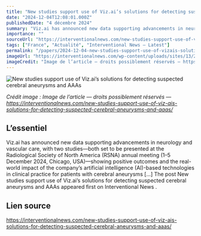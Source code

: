 ```yaml
---
title: "New studies support use of Viz.ai’s solutions for detecting suspected cerebral aneurysms and AAAs"
date: "2024-12-04T12:08:01.000Z"
publishedDate: "4 décembre 2024"
summary: "Viz.ai has announced new data supporting advancements in neurology and vascular care, with two studies—both set to be presented at the Radiological Society of North America (RSNA) annual meeting (1–5 December 2024, Chicago, USA)—showing positive outcomes and the real-world impact of the company’s artificial intelligence (AI)-based technologies in clinical practice for patients with cerebral aneurysms [&#8230;] The post New studies support use of Viz.ai’s solutions for detecting suspected cerebral aneurysms and AAAs appeared first on Interventional News ."
importance: ""
sourceUrl: "https://interventionalnews.com/new-studies-support-use-of-viz-ais-solutions-for-detecting-suspected-cerebral-aneurysms-and-aaas/"
tags: ["France", "Actualité", "Interventional News — Latest"]
permalink: "/papers/2024-12-04-new-studies-support-use-of-vizais-solutions-for-detecting-suspected-cerebral-aneurysms-and-aaas"
imageUrl: "https://interventionalnews.com/wp-content/uploads/sites/13/2024/12/Viz.ai_Logo_Blue_Horizontal.jpg"
imageCredit: "Image de l’article — droits possiblement réservés — https://interventionalnews.com/new-studies-support-use-of-viz-ais-solutions-for-detecting-suspected-cerebral-aneurysms-and-aaas/"
---
```


![New studies support use of Viz.ai’s solutions for detecting suspected cerebral aneurysms and AAAs](https://interventionalnews.com/wp-content/uploads/sites/13/2024/12/Viz.ai_Logo_Blue_Horizontal.jpg)

*Crédit image : Image de l’article — droits possiblement réservés — https://interventionalnews.com/new-studies-support-use-of-viz-ais-solutions-for-detecting-suspected-cerebral-aneurysms-and-aaas/*

## L’essentiel

Viz.ai has announced new data supporting advancements in neurology and vascular care, with two studies—both set to be presented at the Radiological Society of North America (RSNA) annual meeting (1–5 December 2024, Chicago, USA)—showing positive outcomes and the real-world impact of the company’s artificial intelligence (AI)-based technologies in clinical practice for patients with cerebral aneurysms [&#8230;] The post New studies support use of Viz.ai’s solutions for detecting suspected cerebral aneurysms and AAAs appeared first on Interventional News .

## Lien source

https://interventionalnews.com/new-studies-support-use-of-viz-ais-solutions-for-detecting-suspected-cerebral-aneurysms-and-aaas/
